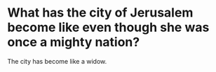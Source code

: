 # What has the city of Jerusalem become like even though she was once a mighty nation?

The city has become like a widow.
